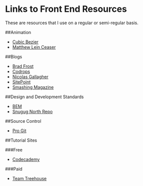 Links to Front End Resources
============================

These are resources that I use on a regular or semi-regular basis.

##Animation
* [Cubic Bezier](http://cubic-bezier.com/)
* [Matthew Lein Ceaser](http://matthewlein.com/ceaser/)

##Blogs
* [Brad Frost](http://bradfrostweb.com/blog/)
* [Codrops](http://tympanus.net/codrops/)
* [Nicolas Gallagher](http://nicolasgallagher.com/)
* [SitePoint](http://www.sitepoint.com)
* [Smashing Magazine](http://www.smashingmagazine.com)

##Design and Development Standards
* [BEM](http://bem.github.io/bem-method/html/all.en.html)
* [Snugug North Repo](https://github.com/Snugug/north)

##Source Control
* [Pro Git](http://git-scm.com/book)

##Tutorial Sites

###Free
* [Codecademy](http://www.codecademy.com/)

###Paid
* [Team Treehouse](http://www.teamtreehouse.com)
